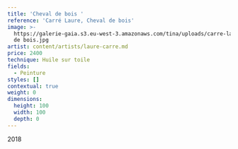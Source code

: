 ```yaml
---
title: 'Cheval de bois '
reference: 'Carré Laure, Cheval de bois'
image: >-
  https://galerie-gaia.s3.eu-west-3.amazonaws.com/tina/uploads/carre-laure/galerie-gaia-carre-laure-cheval
  de bois.jpg
artist: content/artists/laure-carre.md
price: 2400
technique: Huile sur toile
fields:
  - Peinture
styles: []
contextual: true
weight: 0
dimensions:
  height: 100
  width: 100
  depth: 0
---
```


2018
